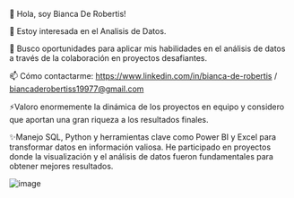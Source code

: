 👋 Hola, soy Bianca De Robertis!

👀 Estoy interesada en el Analisis de Datos.

💞️ Busco oportunidades para aplicar mis habilidades en el análisis de datos a través de la colaboración en proyectos desafiantes.

📫 Cómo contactarme: https://www.linkedin.com/in/bianca-de-robertis / biancaderobertiss19977@gmail.com

⚡Valoro enormemente la dinámica de los proyectos en equipo y considero que aportan una gran riqueza a los resultados finales.

✨Manejo SQL, Python y herramientas clave como Power BI y Excel para transformar datos en información valiosa. He participado en proyectos donde la visualización y el análisis de datos fueron fundamentales para obtener mejores resultados.

![image](https://github.com/user-attachments/assets/89be4510-45c9-41c0-a9ec-6aa4c361703a)

<!---
BDeRobertis/BDeRobertis is a ✨ special ✨ repository because its `README.md` (this file) appears on your GitHub profile.
You can click the Preview link to take a look at your changes.


--->
